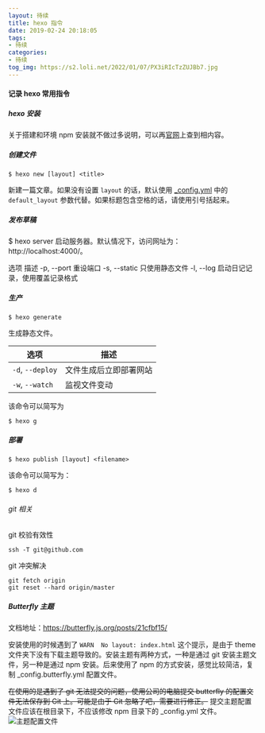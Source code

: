 ```yaml
---
layout: 待续
title: hexo 指令
date: 2019-02-24 20:18:05
tags: 
- 待续
categories: 
- 待续
tog_img: https://s2.loli.net/2022/01/07/PX3iRIcTzZUJBb7.jpg
---
```

#### 记录 hexo 常用指令

##### hexo 安装

关于搭建和环境 npm 安装就不做过多说明，可以再[官网](https://hexo.io/zh-cn/)上查到相内容。
<!-- more -->
##### 创建文件

```
$ hexo new [layout] <title>
```

新建一篇文章。如果没有设置 `layout` 的话，默认使用 [_config.yml](https://hexo.io/zh-cn/docs/configuration) 中的 `default_layout` 参数代替。如果标题包含空格的话，请使用引号括起来。

##### 发布草稿
$ hexo server
启动服务器。默认情况下，访问网址为： http://localhost:4000/。

选项	描述
-p, --port	重设端口
-s, --static	只使用静态文件
-l, --log	启动日记记录，使用覆盖记录格式

##### 生产

```
$ hexo generate
```

生成静态文件。

| 选项             | 描述                   |
| ---------------- | ---------------------- |
| `-d`, `--deploy` | 文件生成后立即部署网站 |
| `-w`, `--watch`  | 监视文件变动           |

该命令可以简写为

```
$ hexo g
```

##### 部署

```
$ hexo publish [layout] <filename>
```

该命令可以简写为：

```
$ hexo d
```

###### git 相关
git 校验有效性
```
ssh -T git@github.com
```

git 冲突解决
```
git fetch origin
git reset --hard origin/master
```

##### Butterfly 主题
文档地址：https://butterfly.js.org/posts/21cfbf15/

安装使用的时候遇到了 `WARN  No layout: index.html` 这个提示，是由于 theme 文件夹下没有下载主题导致的。安装主题有两种方式，一种是通过 git 安装主题文件，另一种是通过 npm 安装。后来使用了 npm  的方式安装，感觉比较简洁，复制 _config.butterfly.yml 配置文件。

~~在使用的是遇到了 git 无法提交的问题，使用公司的电脑提交 butterfly 的配置文件无法保存到 Git 上。可能是由于 Git 忽略了吧，需要进行修正。~~ 
 提交主题配置文件应该在根目录下，不应该修改 npm 目录下的 _config.yml 文件。
 ![主题配置文件](https://s2.loli.net/2022/01/07/y618Kc3t4S9FzIC.png)